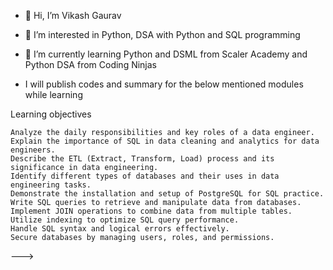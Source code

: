 - 👋 Hi, I’m Vikash Gaurav

- 👀 I’m interested in Python, DSA with Python and SQL programming

- 🌱 I’m currently learning Python and DSML from Scaler Academy and Python DSA from Coding Ninjas

- I will publish codes and summary for the below mentioned modules while learning

Learning objectives

    Analyze the daily responsibilities and key roles of a data engineer.
    Explain the importance of SQL in data cleaning and analytics for data engineers.
    Describe the ETL (Extract, Transform, Load) process and its significance in data engineering.
    Identify different types of databases and their uses in data engineering tasks.
    Demonstrate the installation and setup of PostgreSQL for SQL practice.
    Write SQL queries to retrieve and manipulate data from databases.
    Implement JOIN operations to combine data from multiple tables.
    Utilize indexing to optimize SQL query performance.
    Handle SQL syntax and logical errors effectively.
    Secure databases by managing users, roles, and permissions.
--->
